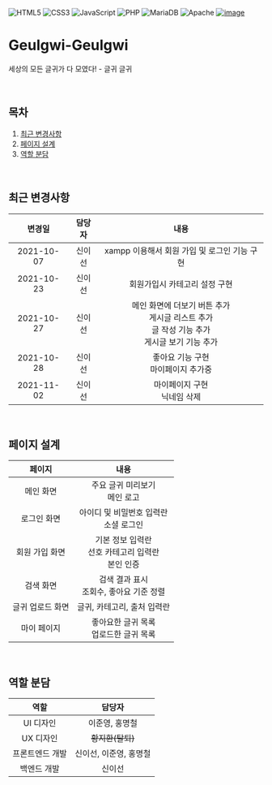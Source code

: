 ![HTML5](https://img.shields.io/badge/html5-%23E34F26.svg?style=for-the-badge&logo=html5&logoColor=white)
![CSS3](https://img.shields.io/badge/css3-%231572B6.svg?style=for-the-badge&logo=css3&logoColor=white)
![JavaScript](https://img.shields.io/badge/javascript-%23323330.svg?style=for-the-badge&logo=javascript&logoColor=%23F7DF1E)
![PHP](https://img.shields.io/badge/PHP-%23777BB4.svg?style=for-the-badge&logo=PHP&logoColor=white)
![MariaDB](https://img.shields.io/badge/MariaDB-%23003545.svg?style=for-the-badge&logo=MariaDB&logoColor=white)
![Apache](https://img.shields.io/badge/Apache-%23D2212B.svg?style=for-the-badge&logo=Apache&logoColor=white)
[![image](https://user-images.githubusercontent.com/43088187/139226261-49531578-6dd0-4fe5-bbbb-f723688002bd.png)](https://github.com/sweat-web-2021/Geulgwi-Geulgwi)

# Geulgwi-Geulgwi
세상의 모든 글귀가 다 모였다! - 글귀 글귀

<br>

## 목차
1. [최근 변경사항](#최근-변경사항)
2. [페이지 설계](#페이지-설계)
3. [역할 분담](#역할-분담)

<br>

## 최근 변경사항
|변경일|담당자|내용|
|:---:|:---:|:---:|
|2021-10-07|신이선|xampp 이용해서 회원 가입 및 로그인 기능 구현|
|2021-10-23|신이선|회원가입시 카테고리 설정 구현|
|2021-10-27|신이선|메인 화면에 더보기 버튼 추가<br>게시글 리스트 추가<br>글 작성 기능 추가<br>게시글 보기 기능 추가|
|2021-10-28|신이선|좋아요 기능 구현<br>마이페이지 추가중|
|2021-11-02|신이선|마이페이지 구현<br>닉네임 삭제|

<br>

## 페이지 설계
|페이지|내용|
|:---:|:---:|
|메인 화면|주요 글귀 미리보기<br>메인 로고|
|로그인 화면|아이디 및 비밀번호 입력란<br>소셜 로그인|
|회원 가입 화면|기본 정보 입력란<br>선호 카테고리 입력란<br>본인 인증|
|검색 화면|검색 결과 표시<br>조회수, 좋아요 기준 정렬|
|글귀 업로드 화면|글귀, 카테고리, 출처 입력란|
|마이 페이지|좋아요한 글귀 목록<br>업로드한 글귀 목록|

<br>

## 역할 분담
|역할|담당자|
|:---:|:---:|
|UI 디자인|이준영, 홍명철|
|UX 디자인|~~황지환(탈퇴)~~|
|프론트엔드 개발|신이선, 이준영, 홍명철|
|백엔드 개발|신이선|
